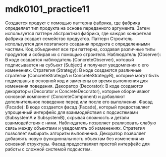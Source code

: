 # mdk0101_practice11
Создается продукт с помощью паттерна фабрика, где фабрика определяет тип продукта на основе переданного аргумента. Затем используется паттерн абстрактная фабрика, где каждая конкретная фабрика создает семейство продуктов. Паттерн Строитель используется для поэтапного создания продукта с определенными частями. Код объединяет все три паттерна, создавая различные типы продуктов и собирая их с помощью строителя.
Наблюдатель (Observer): В коде создается наблюдатель (ConcreteObserver), который подписывается на субъект (Subject) и получает уведомления о его изменениях.
Стратегия (Strategy): В коде создаются различные стратегии (ConcreteStrategyA и ConcreteStrategyB), которые могут быть подмешаны в основной код и заменены во время выполнения для изменения поведения.
Декоратор (Decorator): В коде создаются декораторы (Decorator и ConcreteDecorator), которые оборачивают основной компонент (ConcreteComponent) и добавляют дополнительное поведение перед или после его выполнения.
Фасад (Facade): В коде создается фасад (Facade), который предоставляет упрощенный интерфейс для взаимодействия с подсистемами (SubsystemA и SubsystemB), скрывая сложность и детали взаимодействия с ними.
Наблюдатель позволяет реализовать слабую связь между объектами и уведомлять об изменениях. Стратегия позволяет выбирать алгоритм выполнения. Декоратор позволяет добавлять новую функциональность объектам без изменения их основной структуры. Фасад предоставляет простой интерфейс для работы с сложной системой подсистем.
